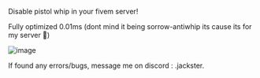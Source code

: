 Disable pistol whip in your fivem server!

Fully optimized 0.01ms (dont mind it being sorrow-antiwhip its cause its for my server 🤣)

![image](https://github.com/Jackster-off/js-antiwhip/assets/126988682/d5b0af32-787b-4b61-b329-436fe82c2310)

If found any errors/bugs, message me on discord : .jackster.

